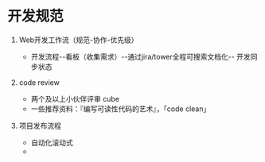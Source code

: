 # 开发规范

1. Web开发工作流（规范-协作-优先级）

   - 开发流程--看板（收集需求）--通过jira/tower全程可搜索文档化-- 开发同步状态

2. code review  
   - 两个及以上小伙伴评审 cube
   - 一些推荐资料：『编写可读性代码的艺术』，「code clean」

3. 项目发布流程

   - 自动化滚动式
   - 
   


